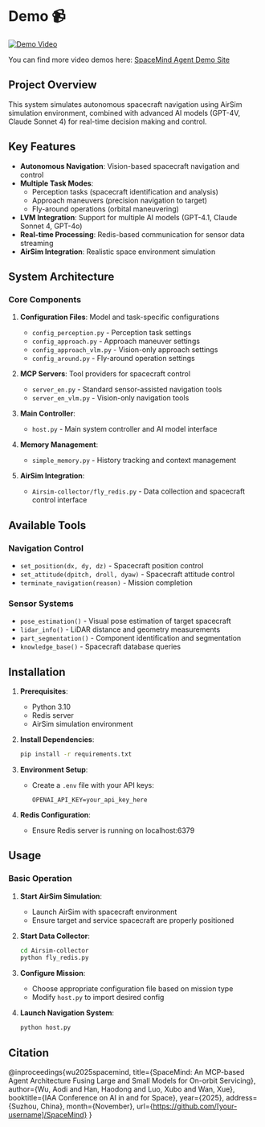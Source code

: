 # Demo 📹

[![Demo Video](https://img.shields.io/badge/View%20Demo-SpaceMind%20Agent-blue?style=for-the-badge&logo=youtube)](https://sites.google.com/view/spacemind-agent/)

You can find more video demos here: [SpaceMind Agent Demo Site](https://sites.google.com/view/spacemind-agent/)

## Project Overview

This system simulates autonomous spacecraft navigation using AirSim simulation environment, combined with advanced AI models (GPT-4V, Claude Sonnet 4) for real-time decision making and control.

## Key Features

- **Autonomous Navigation**: Vision-based spacecraft navigation and control
- **Multiple Task Modes**: 
  - Perception tasks (spacecraft identification and analysis)
  - Approach maneuvers (precision navigation to target)
  - Fly-around operations (orbital maneuvering)
- **LVM Integration**: Support for multiple AI models (GPT-4.1, Claude Sonnet 4, GPT-4o)
- **Real-time Processing**: Redis-based communication for sensor data streaming
- **AirSim Integration**: Realistic space environment simulation

## System Architecture

### Core Components

1. **Configuration Files**: Model and task-specific configurations
   - `config_perception.py` - Perception task settings
   - `config_approach.py` - Approach maneuver settings
   - `config_approach_vlm.py` - Vision-only approach settings
   - `config_around.py` - Fly-around operation settings

2. **MCP Servers**: Tool providers for spacecraft control
   - `server_en.py` - Standard sensor-assisted navigation tools
   - `server_en_vlm.py` - Vision-only navigation tools

3. **Main Controller**: 
   - `host.py` - Main system controller and AI model interface

4. **Memory Management**:
   - `simple_memory.py` - History tracking and context management

5. **AirSim Integration**:
   - `Airsim-collector/fly_redis.py` - Data collection and spacecraft control interface

## Available Tools

### Navigation Control
- `set_position(dx, dy, dz)` - Spacecraft position control
- `set_attitude(dpitch, droll, dyaw)` - Spacecraft attitude control
- `terminate_navigation(reason)` - Mission completion

### Sensor Systems
- `pose_estimation()` - Visual pose estimation of target spacecraft
- `lidar_info()` - LiDAR distance and geometry measurements
- `part_segmentation()` - Component identification and segmentation
- `knowledge_base()` - Spacecraft database queries

## Installation

1. **Prerequisites**:
   - Python 3.10
   - Redis server
   - AirSim simulation environment

2. **Install Dependencies**:
   ```bash
   pip install -r requirements.txt
   ```

3. **Environment Setup**:
   - Create a `.env` file with your API keys:
     ```
     OPENAI_API_KEY=your_api_key_here
     ```

4. **Redis Configuration**:
   - Ensure Redis server is running on localhost:6379

## Usage

### Basic Operation

1. **Start AirSim Simulation**:
   - Launch AirSim with spacecraft environment
   - Ensure target and service spacecraft are properly positioned

2. **Start Data Collector**:
   ```bash
   cd Airsim-collector
   python fly_redis.py
   ```

3. **Configure Mission**:
   - Choose appropriate configuration file based on mission type
   - Modify `host.py` to import desired config

4. **Launch Navigation System**:
   ```bash
   python host.py
   ```

## Citation

@inproceedings{wu2025spacemind,
  title={SpaceMind: An MCP-based Agent Architecture Fusing Large and Small Models for On-orbit Servicing},
  author={Wu, Aodi and Han, Haodong and Luo, Xubo and Wan, Xue},
  booktitle={IAA Conference on AI in and for Space},
  year={2025},
  address={Suzhou, China},
  month={November},
  url={https://github.com/[your-username]/SpaceMind}
}
